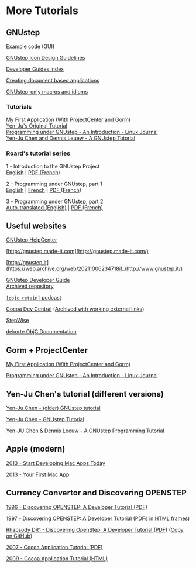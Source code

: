 # More Tutorials

## GNUstep

[Example code (GUI)](https://github.com/gnustep/tests-examples)

[GNUstep Icon Design Guidelines](http://web.archive.org/web/20140710192234if_/http://gnustep.org/resources/documentation/Developer/UserExperience/index.html)

[Developer Guides index](http://wiki.gnustep.org/index.php/Developer_Guides)

[Creating document based applications](http://wiki.gnustep.org/index.php/Creating_document_based_applications)

[GNUstep-only macros and idioms](http://wiki.gnustep.org/index.php/GNUStep_Macros)

### Tutorials

[My First Application (With ProjectCenter and Gorm)](http://www.gnustep.org/experience/PierresDevTutorial/index.html)  
[Yen-Ju's Original Tutorial](http://web.archive.org/web/20030214151854if_/http://www.people.virginia.edu/~yc2w/GNUstep/Tutorial/)  
[Programming under GNUstep - An Introduction - Linux Journal](http://web.archive.org/web/20050901191935if_/http://www.sophos.ca/~ludovic/article/article.html)  
[Yen-Ju Chen and Dennis Leuew - A GNUstep Tutorial](http://gnustep.made-it.com/GSPT/xml/Tutorial_en.html)

### Roard's tutorial series

1 - Introduction to the GNUstep Project  
[English](https://web.archive.org/web/20201104172558if_/https://www.roard.com/docs/lmf1.article/) | [PDF (French)](https://web.archive.org/web/20201104172558if_/https://www.roard.com/Article1.pdf)

2 - Programming under GNUstep, part 1  
[English](https://web.archive.org/web/20201104172558if_/https://www.roard.com/docs/lmf2.article/en.html) | [French](https://web.archive.org/web/20201104172558if_/https://www.roard.com/docs/lmf2.article/index.html) | [PDF (French)](https://web.archive.org/web/20201104172558if_/https://www.roard.com/Article2.pdf)

3 - Programming under GNUstep, part 2  
[Auto-translated (English)](https://translate.googleusercontent.com/translate_c?hl=en-US&sl=fr&tl=en&u=https://web.archive.org/web/20201104172558if_/https://www.roard.com/Article3.pdf&usg=ALkJrhjRqUvokZedUTlGbasGRy2SeH_odw) | [PDF (French)](https://web.archive.org/web/20201104172558if_/https://www.roard.com/Article3.pdf)

## Useful websites

[GNUstep HelpCenter](https://web.archive.org/web/20201104172558if_/https://www.roard.com/docs/)

[http://gnustep.made-it.com](http://gnustep.made-it.com/)

[http://gnustep.it](https://web.archive.org/web/20211006234718if_/http://www.gnustep.it/)

[GNUstep Developer Guide](https://web.archive.org/web/20190926110154if_/http://www.gnustep-developer.guide/)  
[Archived repository](https://archive.softwareheritage.org/browse/origin/directory/?origin_url=https://bitbucket.org/iamleeg/gnustep-devguide)

[`[objc retain]` podcast](https://objc-retain.com/posts/)

[Cocoa Dev Central](https://www.cocoadevcentral.com/) ([Archived with working external links](https://web.archive.org/web/20090831052617if_/http://www.cocoadevcentral.com/))

[StepWise](https://web.archive.org/web/20060427115521if_/http://www.stepwise.com/)

[dekorte ObjC Documentation](https://web.archive.org/web/20030803213735if_/http://www.slip.net/~dekorte/Objective-C/Documentation/Index.html)

## Gorm + ProjectCenter

[My First Application (With ProjectCenter and Gorm)](http://www.gnustep.org/experience/PierresDevTutorial/index.html)

[Programming under GNUstep - An Introduction - Linux Journal](http://web.archive.org/web/20050901191935if_/http://www.sophos.ca/~ludovic/article/article.html)

## Yen-Ju Chen's tutorial (different versions)

[Yen-Ju Chen - (older) GNUstep tutorial](http://web.archive.org/web/20030214151854if_/http://www.people.virginia.edu/~yc2w/GNUstep/Tutorial/)

[Yen-Ju Chen - GNUstep Tutorial](http://www.nongnu.org/gstutorial/en/index.html)

[Yen-JU Chen & Dennis Leeuw - A GNUstep Programming Tutorial](http://gnustep.made-it.com/GSPT/xml/Tutorial_en.html)


## Apple (modern)

[2013 - Start Developing Mac Apps Today](https://developer.apple.com/library/archive/referencelibrary/GettingStarted/RoadMapOSX/chapters/01_Introduction.html)

[2013 - Your First Mac App](https://developer.apple.com/library/archive/referencelibrary/GettingStarted/RoadMapOSX/books/RM_YourFirstApp_Mac/Articles/Introduction.html)

## Currency Convertor and Discovering OPENSTEP

[1996 - Discovering OPENSTEP: A Developer Tutorial (PDF)](http://bitsavers.org/pdf/next/OpenSTEP_Developers_Tutorial_4.0_Mach_1996.pdf)

[1997 - Discovering OPENSTEP: A Developer Tutorial (PDFs in HTML frames)](https://web.archive.org/web/19970412203127if_/http://www.next.com/Pubs/Documents/OPENSTEP/DeveloperTutorial/)

[Rhapsody DR1 - Discovering OpenStep: A Developer Tutorial (PDF)](http://cdn.preterhuman.net/texts/computing/nextstep-openstep/discovering.pdf) ([Copy on GitHub](https://raw.githubusercontent.com/userLevel/next/main/Discovering%20OPENSTEP.pdf))


[2007 - Cocoa Application Tutorial (PDF)](http://web.archive.org/web/20090824032956if_/http://developer.apple.com/documentation/Cocoa/Conceptual/ObjCTutorial/ObjCTutorial.pdf)

[2009 - Cocoa Application Tutorial (HTML)](http://web.archive.org/web/20090826094433if_/http://developer.apple.com/DOCUMENTATION/Cocoa/Conceptual/ObjCTutorial/01Introduction/01Introduction.html)